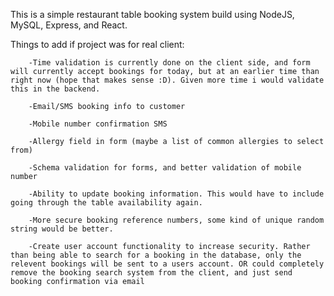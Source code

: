 This is a simple restaurant table booking system build using NodeJS,  MySQL, Express, and React.




Things to add if project was for real client:

        -Time validation is currently done on the client side, and form will currently accept bookings for today, but at an earlier time than right now (hope that makes sense :D). Given more time i would validate this in the backend.

        -Email/SMS booking info to customer

        -Mobile number confirmation SMS

        -Allergy field in form (maybe a list of common allergies to select from)

        -Schema validation for forms, and better validation of mobile number

        -Ability to update booking information. This would have to include going through the table availability again.

        -More secure booking reference numbers, some kind of unique random string would be better.

        -Create user account functionality to increase security. Rather than being able to search for a booking in the database, only the relevent bookings will be sent to a users account. OR could completely remove the booking search system from the client, and just send booking confirmation via email



